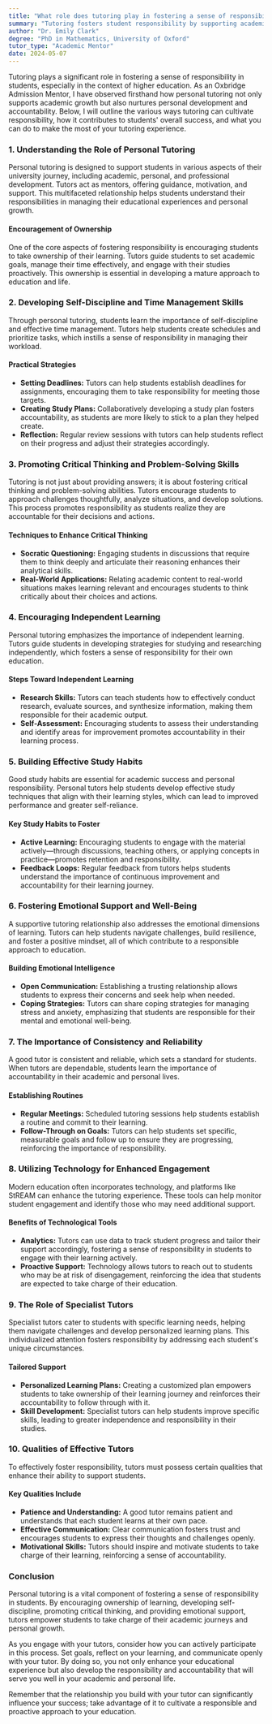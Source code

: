 ```yaml
---
title: "What role does tutoring play in fostering a sense of responsibility in students?"
summary: "Tutoring fosters student responsibility by supporting academic growth and personal development, leading to greater accountability and overall success."
author: "Dr. Emily Clark"
degree: "PhD in Mathematics, University of Oxford"
tutor_type: "Academic Mentor"
date: 2024-05-07
---
```


Tutoring plays a significant role in fostering a sense of responsibility in students, especially in the context of higher education. As an Oxbridge Admission Mentor, I have observed firsthand how personal tutoring not only supports academic growth but also nurtures personal development and accountability. Below, I will outline the various ways tutoring can cultivate responsibility, how it contributes to students' overall success, and what you can do to make the most of your tutoring experience.

### 1. Understanding the Role of Personal Tutoring

Personal tutoring is designed to support students in various aspects of their university journey, including academic, personal, and professional development. Tutors act as mentors, offering guidance, motivation, and support. This multifaceted relationship helps students understand their responsibilities in managing their educational experiences and personal growth.

#### Encouragement of Ownership

One of the core aspects of fostering responsibility is encouraging students to take ownership of their learning. Tutors guide students to set academic goals, manage their time effectively, and engage with their studies proactively. This ownership is essential in developing a mature approach to education and life.

### 2. Developing Self-Discipline and Time Management Skills

Through personal tutoring, students learn the importance of self-discipline and effective time management. Tutors help students create schedules and prioritize tasks, which instills a sense of responsibility in managing their workload.

#### Practical Strategies

- **Setting Deadlines:** Tutors can help students establish deadlines for assignments, encouraging them to take responsibility for meeting those targets.
- **Creating Study Plans:** Collaboratively developing a study plan fosters accountability, as students are more likely to stick to a plan they helped create.
- **Reflection:** Regular review sessions with tutors can help students reflect on their progress and adjust their strategies accordingly.

### 3. Promoting Critical Thinking and Problem-Solving Skills

Tutoring is not just about providing answers; it is about fostering critical thinking and problem-solving abilities. Tutors encourage students to approach challenges thoughtfully, analyze situations, and develop solutions. This process promotes responsibility as students realize they are accountable for their decisions and actions.

#### Techniques to Enhance Critical Thinking

- **Socratic Questioning:** Engaging students in discussions that require them to think deeply and articulate their reasoning enhances their analytical skills.
- **Real-World Applications:** Relating academic content to real-world situations makes learning relevant and encourages students to think critically about their choices and actions.

### 4. Encouraging Independent Learning

Personal tutoring emphasizes the importance of independent learning. Tutors guide students in developing strategies for studying and researching independently, which fosters a sense of responsibility for their own education.

#### Steps Toward Independent Learning

- **Research Skills:** Tutors can teach students how to effectively conduct research, evaluate sources, and synthesize information, making them responsible for their academic output.
- **Self-Assessment:** Encouraging students to assess their understanding and identify areas for improvement promotes accountability in their learning process.

### 5. Building Effective Study Habits

Good study habits are essential for academic success and personal responsibility. Personal tutors help students develop effective study techniques that align with their learning styles, which can lead to improved performance and greater self-reliance.

#### Key Study Habits to Foster

- **Active Learning:** Encouraging students to engage with the material actively—through discussions, teaching others, or applying concepts in practice—promotes retention and responsibility.
- **Feedback Loops:** Regular feedback from tutors helps students understand the importance of continuous improvement and accountability for their learning journey.

### 6. Fostering Emotional Support and Well-Being

A supportive tutoring relationship also addresses the emotional dimensions of learning. Tutors can help students navigate challenges, build resilience, and foster a positive mindset, all of which contribute to a responsible approach to education.

#### Building Emotional Intelligence

- **Open Communication:** Establishing a trusting relationship allows students to express their concerns and seek help when needed.
- **Coping Strategies:** Tutors can share coping strategies for managing stress and anxiety, emphasizing that students are responsible for their mental and emotional well-being.

### 7. The Importance of Consistency and Reliability

A good tutor is consistent and reliable, which sets a standard for students. When tutors are dependable, students learn the importance of accountability in their academic and personal lives.

#### Establishing Routines

- **Regular Meetings:** Scheduled tutoring sessions help students establish a routine and commit to their learning.
- **Follow-Through on Goals:** Tutors can help students set specific, measurable goals and follow up to ensure they are progressing, reinforcing the importance of responsibility.

### 8. Utilizing Technology for Enhanced Engagement

Modern education often incorporates technology, and platforms like StREAM can enhance the tutoring experience. These tools can help monitor student engagement and identify those who may need additional support.

#### Benefits of Technological Tools

- **Analytics:** Tutors can use data to track student progress and tailor their support accordingly, fostering a sense of responsibility in students to engage with their learning actively.
- **Proactive Support:** Technology allows tutors to reach out to students who may be at risk of disengagement, reinforcing the idea that students are expected to take charge of their education.

### 9. The Role of Specialist Tutors

Specialist tutors cater to students with specific learning needs, helping them navigate challenges and develop personalized learning plans. This individualized attention fosters responsibility by addressing each student's unique circumstances.

#### Tailored Support

- **Personalized Learning Plans:** Creating a customized plan empowers students to take ownership of their learning journey and reinforces their accountability to follow through with it.
- **Skill Development:** Specialist tutors can help students improve specific skills, leading to greater independence and responsibility in their studies.

### 10. Qualities of Effective Tutors

To effectively foster responsibility, tutors must possess certain qualities that enhance their ability to support students.

#### Key Qualities Include

- **Patience and Understanding:** A good tutor remains patient and understands that each student learns at their own pace.
- **Effective Communication:** Clear communication fosters trust and encourages students to express their thoughts and challenges openly.
- **Motivational Skills:** Tutors should inspire and motivate students to take charge of their learning, reinforcing a sense of accountability.

### Conclusion

Personal tutoring is a vital component of fostering a sense of responsibility in students. By encouraging ownership of learning, developing self-discipline, promoting critical thinking, and providing emotional support, tutors empower students to take charge of their academic journeys and personal growth.

As you engage with your tutors, consider how you can actively participate in this process. Set goals, reflect on your learning, and communicate openly with your tutor. By doing so, you not only enhance your educational experience but also develop the responsibility and accountability that will serve you well in your academic and personal life. 

Remember that the relationship you build with your tutor can significantly influence your success; take advantage of it to cultivate a responsible and proactive approach to your education.
    